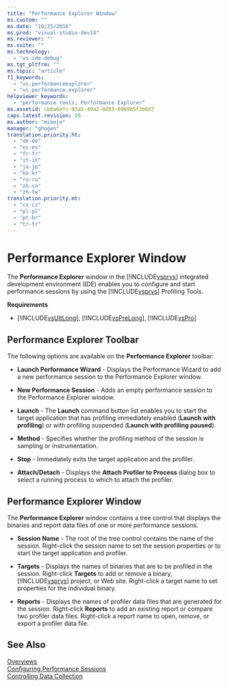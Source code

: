 ```yaml
---
title: "Performance Explorer Window"
ms.custom: ""
ms.date: "10/25/2016"
ms.prod: "visual-studio-dev14"
ms.reviewer: ""
ms.suite: ""
ms.technology: 
  - "vs-ide-debug"
ms.tgt_pltfrm: ""
ms.topic: "article"
f1_keywords: 
  - "vs.performanceexplorer"
  - "vs.performance.explorer"
helpviewer_keywords: 
  - "performance tools, Performance Explorer"
ms.assetid: cb6a6efc-93a5-49a2-8d03-6969b5f3b6d7
caps.latest.revision: 20
ms.author: "mikejo"
manager: "ghogen"
translation.priority.ht: 
  - "de-de"
  - "es-es"
  - "fr-fr"
  - "it-it"
  - "ja-jp"
  - "ko-kr"
  - "ru-ru"
  - "zh-cn"
  - "zh-tw"
translation.priority.mt: 
  - "cs-cz"
  - "pl-pl"
  - "pt-br"
  - "tr-tr"
---
```

# Performance Explorer Window
The **Performance Explorer** window in the [!INCLUDE[vsprvs](../code-quality/includes/vsprvs_md.md)] integrated development environment (IDE) enables you to configure and start performance sessions by using the [!INCLUDE[vsprvs](../code-quality/includes/vsprvs_md.md)] Profiling Tools.  
  
 **Requirements**  
  
-   [!INCLUDE[vsUltLong](../code-quality/includes/vsultlong_md.md)], [!INCLUDE[vsPreLong](../code-quality/includes/vsprelong_md.md)], [!INCLUDE[vsPro](../code-quality/includes/vspro_md.md)]  
  
## Performance Explorer Toolbar  
 The following options are available on the **Performance Explorer** toolbar:  
  
-   **Launch Performance Wizard** - Displays the Performance Wizard to add a new performance session to the Performance Explorer window.  
  
-   **New Performance Session** - Adds an empty performance session to the Performance Explorer window.  
  
-   **Launch** - The **Launch** command button list enables you to start the target application that has profiling immediately enabled (**Launch with profiling**) or with profiling suspended (**Launch with profiling paused**).  
  
-   **Method** - Specifies whether the profiling method of the session is sampling or instrumentation.  
  
-   **Stop** - Immediately exits the target application and the profiler.  
  
-   **Attach/Detach** - Displays the **Attach Profiler to Process** dialog box to select a running process to which to attach the profiler.  
  
## Performance Explorer Window  
 The **Performance Explorer** window contains a tree control that displays the binaries and report data files of one or more performance sessions.  
  
-   **Session Name** - The root of the tree control contains the name of the session. Right-click the session name to set the session properties or to start the target application and profiler.  
  
-   **Targets** - Displays the names of binaries that are to be profiled in the session. Right-click **Targets** to add or remove a binary, [!INCLUDE[vsprvs](../code-quality/includes/vsprvs_md.md)] project, or Web site. Right-click a target name to set properties for the individual binary.  
  
-   **Reports** - Displays the names of profiler data files that are generated for the session. Right-click **Reports** to add an existing report or compare two profiler data files. Right-click a report name to open, remove, or export a profiler data file.  
  
## See Also  
 [Overviews](../profiling/overviews--performance-tools-.md)   
 [Configuring Performance Sessions](../profiling/configuring-performance-sessions.md)   
 [Controlling Data Collection](../profiling/controlling-data-collection.md)